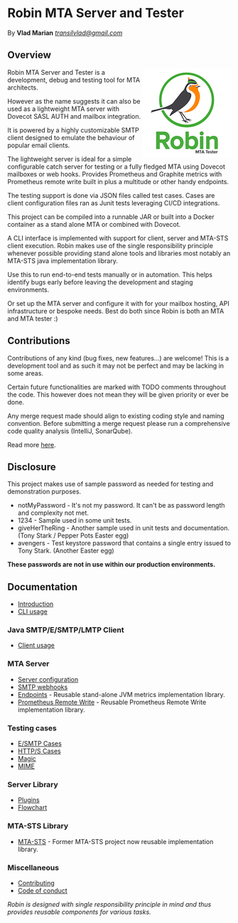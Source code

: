 Robin MTA Server and Tester
===========================
By **Vlad Marian** *<transilvlad@gmail.com>*


Overview
--------
<img align="right" width="200" height="200" src="doc/logo.jpg" alt="Logo">
Robin MTA Server and Tester is a development, debug and testing tool for MTA architects.

However as the name suggests it can also be used as a lightweight MTA server with Dovecot SASL AUTH and mailbox integration.

It is powered by a highly customizable SMTP client designed to emulate the behaviour of popular email clients.

The lightweight server is ideal for a simple configurable catch server for testing or a fully fledged MTA using Dovecot mailboxes or web hooks.
Provides Prometheus and Graphite metrics with Prometheus remote write built in plus a multitude or other handy endpoints.

The testing support is done via JSON files called test cases.
Cases are client configuration files ran as Junit tests leveraging CI/CD integrations.

This project can be compiled into a runnable JAR or built into a Docker container as a stand alone MTA or combined with Dovecot.

A CLI interface is implemented with support for client, server and MTA-STS client execution.
Robin makes use of the single responsibility principle whenever possible providing stand alone tools and libraries most notably an MTA-STS java implementation library.

Use this to run end-to-end tests manually or in automation.
This helps identify bugs early before leaving the development and staging environments.

Or set up the MTA server and configure it with for your mailbox hosting, API infrastructure or bespoke needs.
Best do both since Robin is both an MTA and MTA tester :)

Contributions
-------------
Contributions of any kind (bug fixes, new features...) are welcome!
This is a development tool and as such it may not be perfect and may be lacking in some areas.

Certain future functionalities are marked with TODO comments throughout the code.
This however does not mean they will be given priority or ever be done.

Any merge request made should align to existing coding style and naming convention.
Before submitting a merge request please run a comprehensive code quality analysis (IntelliJ, SonarQube).

Read more [here](contributing.md).


Disclosure
----------
This project makes use of sample password as needed for testing and demonstration purposes.

- notMyPassword - It's not my password. It can't be as password length and complexity not met.
- 1234 - Sample used in some unit tests.
- giveHerTheRing - Another sample used in unit tests and documentation. (Tony Stark / Pepper Pots Easter egg)
- avengers - Test keystore password that contains a single entry issued to Tony Stark. (Another Easter egg)

**These passwords are not in use within our production environments.**


Documentation
-------------
- [Introduction](doc/introduction.md)
- [CLI usage](doc/cli.md)

### Java SMTP/E/SMTP/LMTP Client
- [Client usage](doc/client.md)

### MTA Server
- [Server configuration](doc/server.md)
- [SMTP webhooks](doc/webhooks.md)
- [Endpoints](doc/endpoints.md) - Reusable stand-alone JVM metrics implementation library.
- [Prometheus Remote Write](doc/prometheus.md) - Reusable Prometheus Remote Write implementation library.

### Testing cases
- [E/SMTP Cases](doc/case.md)
- [HTTP/S Cases](doc/case.md)
- [Magic](doc/magic.md)
- [MIME](doc/mime.md)

### Server Library
- [Plugins](doc/plugins.md)
- [Flowchart](doc/flowchart.md)

### MTA-STS Library
- [MTA-STS](doc/mta-sts/readme.md) - Former MTA-STS project now reusable implementation library.

### Miscellaneous
- [Contributing](contributing.md)
- [Code of conduct](code_of_conduct.md)

_Robin is designed with single responsibility principle in mind and thus provides reusable components for various tasks._
